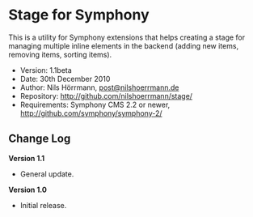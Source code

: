 # Stage for Symphony

This is a utility for Symphony extensions that helps creating a stage for managing multiple inline elements in the backend (adding new items, removing items, sorting items).

- Version: 1.1beta
- Date: 30th December 2010
- Author: Nils Hörrmann, post@nilshoerrmann.de
- Repository: <http://github.com/nilshoerrmann/stage/>
- Requirements: Symphony CMS 2.2 or newer, <http://github.com/symphony/symphony-2/>

## Change Log

**Version 1.1**

- General update.

**Version 1.0**

- Initial release.